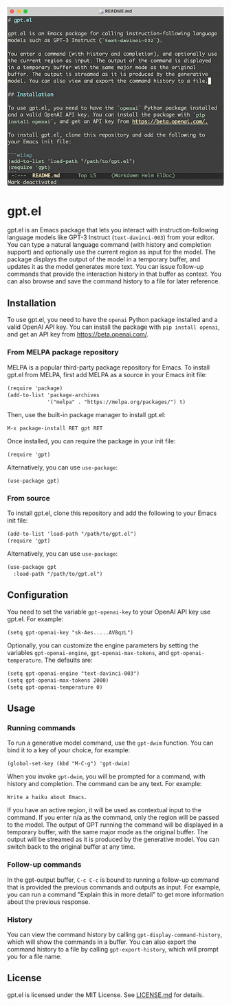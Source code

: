 <p align="center">
  <img src="gpt.gif" alt="gpt.el demo" width="600"/>
</p>

# gpt.el

gpt.el is an Emacs package that lets you interact with instruction-following language models like GPT-3 Instruct (`text-davinci-003`) from your editor. You can type a natural language command (with history and completion support) and optionally use the current region as input for the model. The package displays the output of the model in a temporary buffer, and updates it as the model generates more text. You can issue follow-up commands that provide the interaction history in that buffer as context. You can also browse and save the command history to a file for later reference.

## Installation

To use gpt.el, you need to have the `openai` Python package installed and a valid OpenAI API key. You can install the package with `pip install openai`, and get an API key from https://beta.openai.com/.

### From MELPA package repository

MELPA is a popular third-party package repository for Emacs. To install gpt.el from MELPA, first add MELPA as a source in your Emacs init file:

```elisp
(require 'package)
(add-to-list 'package-archives
             '("melpa" . "https://melpa.org/packages/") t)
```

Then, use the built-in package manager to install gpt.el:

```
M-x package-install RET gpt RET
```

Once installed, you can require the package in your init file:

```elisp
(require 'gpt)
```

Alternatively, you can use `use-package`:

```elisp
(use-package gpt)
```

### From source

To install gpt.el, clone this repository and add the following to your Emacs init file:

```elisp
(add-to-list 'load-path "/path/to/gpt.el")
(require 'gpt)
```

Alternatively, you can use `use-package`:

```elisp
(use-package gpt
  :load-path "/path/to/gpt.el")
```

## Configuration

You need to set the variable `gpt-openai-key` to your OpenAI API key use gpt.el. For example:

```elisp
(setq gpt-openai-key "sk-Aes.....AV8qzL")
```

Optionally, you can customize the engine parameters by setting the variables `gpt-openai-engine`, `gpt-openai-max-tokens`, and `gpt-openai-temperature`. The defaults are:

```elisp
(setq gpt-openai-engine "text-davinci-003")
(setq gpt-openai-max-tokens 2000)
(setq gpt-openai-temperature 0)
```

## Usage

### Running commands

To run a generative model command, use the `gpt-dwim` function. You can bind it to a key of your choice, for example:

```elisp
(global-set-key (kbd "M-C-g") 'gpt-dwim)
```

When you invoke `gpt-dwim`, you will be prompted for a command, with history and completion. The command can be any text. For example:

```
Write a haiku about Emacs.
```

If you have an active region, it will be used as contextual input to the command. If you enter n/a as the command, only the region will be passed to the model. The output of GPT running the command will be displayed in a temporary buffer, with the same major mode as the original buffer. The output will be streamed as it is produced by the generative model. You can switch back to the original buffer at any time.

### Follow-up commands

In the gpt-output buffer, `C-c C-c` is bound to running a follow-up command that is provided the previous commands and outputs as input. For example, you can run a command "Explain this in more detail" to get more information about the previous response.

### History

You can view the command history by calling `gpt-display-command-history`, which will show the commands in a buffer. You can also export the command history to a file by calling `gpt-export-history`, which will prompt you for a file name.

## License

gpt.el is licensed under the MIT License. See [LICENSE.md](LICENSE.md) for details.

